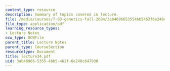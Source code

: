 ```yaml
---
content_type: resource
description: Summary of topics covered in lecture.
file: /media/courses/7-03-genetics-fall-2004/3ab4696653554bb5462f6e240c647030_lecture34.pdf
file_type: application/pdf
learning_resource_types:
- Lecture Notes
ocw_type: OCWFile
parent_title: Lecture Notes
parent_type: CourseSection
resourcetype: Document
title: lecture34.pdf
uid: 3ab46966-5355-4bb5-462f-6e240c647030
---
```

